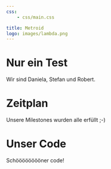 ```yaml
---
css:
    - css/main.css

title: Metroid
logo: images/lambda.png
---
```


# Nur ein Test
Wir sind Daniela, Stefan und Robert.

# Zeitplan
Unsere Milestones wurden alle erfüllt ;-)

# Unser Code
Schööööööööner code!

```{.c include=../master/character.h startline=13 endline=23}
```
